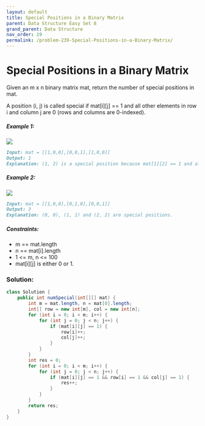 ```yaml
---
layout: default
title: Special Positions in a Binary Matrix
parent: Data Structure Easy Set 8
grand_parent: Data Structure
nav_order: 19
permalink: /problem-239-Special-Positions-in-a-Binary-Matrix/
---
```

# Special Positions in a Binary Matrix

Given an m x n binary matrix mat, return the number of special positions in mat.

A position (i, j) is called special if mat[i][j] == 1 and all other elements in row i and column j are 0 (rows and columns are 0-indexed).

##### Example 1:
![](../../assets/images/ds/special1.jpeg)
```markdown
Input: mat = [[1,0,0],[0,0,1],[1,0,0]]
Output: 1
Explanation: (1, 2) is a special position because mat[1][2] == 1 and all other elements in row 1 and column 2 are 0.
```
##### Example 2:
![](../../assets/images/ds/special-grid.jpeg)
```markdown
Input: mat = [[1,0,0],[0,1,0],[0,0,1]]
Output: 3
Explanation: (0, 0), (1, 1) and (2, 2) are special positions.
```
##### Constraints:
* m == mat.length
* n == mat[i].length
* 1 <= m, n <= 100
* mat[i][j] is either 0 or 1.

### Solution:
```java
class Solution {
    public int numSpecial(int[][] mat) {
        int m = mat.length, n = mat[0].length;
        int[] row = new int[m], col = new int[n];
        for (int i = 0; i < m; i++) {
            for (int j = 0; j < n; j++) {
                if (mat[i][j] == 1) {
                    row[i]++;
                    col[j]++;
                }
            }
        }
        int res = 0;
        for (int i = 0; i < m; i++) {
            for (int j = 0; j < n; j++) {
                if (mat[i][j] == 1 && row[i] == 1 && col[j] == 1) {
                    res++;
                }
            }
        }
        return res;       
    }
}
```